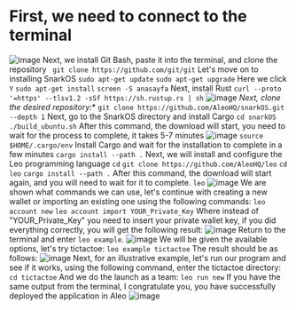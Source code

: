 # First, we need to connect to the terminal
![image](https://github.com/AntonMatveychuk/Leo-Developer-Toolkit/assets/101927107/ce743481-5f39-4cc0-9a58-19755c2ee941)
Next, we install Git Bash, paste it into the terminal, and clone the repository
 ` git clone https://github.com/git/git`
Let's move on to installing SnarkOS
`sudo apt-get update`
`sudo apt-get upgrade`
Here we click `Y`
`sudo apt-get install`
`screen -S anasayfa`
Next, install Rust
`curl --proto '=https' --tlsv1.2 -sSf https://sh.rustup.rs | sh`
![image](https://github.com/AntonMatveychuk/Leo-Developer-Toolkit/assets/101927107/997fe54b-2e2b-4979-973f-fcd541bdc757)
*Next, clone the desired repository:**
`git clone https://github.com/AleoHQ/snarkOS.git --depth 1`
Next, go to the SnarkOS directory and install Cargo
`cd snarkOS`
`./build_ubuntu.sh`
After this command, the download will start, you need to wait for the process to complete, it takes 5-7 minutes
![image](https://github.com/AntonMatveychuk/Leo-Developer-Toolkit/assets/101927107/928f9106-3bc8-463a-9140-8bfd29d8fb7d)
`source $HOME/.cargo/env`
Install Cargo and wait for the installation to complete in a few minutes
`cargo install --path .`
Next, we will install and configure the Leo programming language
`cd`
`git clone https://github.com/AleoHQ/leo`
`cd leo`
`cargo install --path .`
After this command, the download will start again, and you will need to wait for it to complete.
`leo`
![image](https://github.com/AntonMatveychuk/Leo-Developer-Toolkit/assets/101927107/2d6896a1-51e2-4088-96d3-cdd3d879c0f5)
We are shown what commands we can use, let's continue with creating a new wallet or importing an existing one using the following commands:
`leo account new`
`leo account import YOUR_Private_Key`
Where instead of "YOUR_Private_Key" you need to insert your private wallet key, if you did everything correctly, you will get the following result:
![image](https://github.com/AntonMatveychuk/Leo-Developer-Toolkit/assets/101927107/82e1168d-ff32-4a11-b3b4-09028cded1d4)
Return to the terminal and enter `leo example`.
![image](https://github.com/AntonMatveychuk/Leo-Developer-Toolkit/assets/101927107/5e1a2d10-5dd2-4a71-8ae4-b7f45475e7fc)
We will be given the available options, let's try tictactoe:
`leo example tictactoe`
The result should be as follows:
![image](https://github.com/AntonMatveychuk/Leo-Developer-Toolkit/assets/101927107/1e475b61-dfcb-4880-9354-c370e2332fcd)
Next, for an illustrative example, let's run our program and see if it works, using the following command, enter the tictactoe directory:
`cd tictactoe`
And we do the launch as a team:
`leo run new`
If you have the same output from the terminal, I congratulate you, you have successfully deployed the application in Aleo
![image](https://github.com/AntonMatveychuk/Leo-Developer-Toolkit/assets/101927107/72bf6959-3160-4b14-bfb2-bdc2c1634268)






